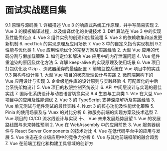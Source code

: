 # ⾯试实战题⽬集 

 9.1  原理与源码类  1.  详细描述 Vue 3 的响应式系统⼯作原理，并⼿写简易实现 2. Vue 3 的模板编译过程，以及编译优化的关键技术 3. Diff 算法在 Vue 3 中的实现及性能优化点 4. Vue 3 组件实例的创建和挂载流程 5. Vue 3 的依赖收集和派发更新机制 6. nextTick 的实现原理及应⽤场景 7. Vue 3 中的⾃定义指令实现机制 9.2  性能与优化类  1. Vue 应⽤性能优化的完整⽅案及实践经验 2.  ⼤型 Vue 应⽤的代码分割与懒加载策略 3.  如何定位和解决 Vue 应⽤中的内存泄漏问题 4. Vue 组件重渲染的原因及优化⽅法 5.  详解 keep-alive 的实现原理及使⽤场景 6. Vue 项⽬打包优化及 Gzip 、浏览器缓存的最佳配置 7.  前端监控系统在 Vue 项⽬中的实践 9.3  架构与设计类  1.  ⼤型 Vue 项⽬的状态管理设计与实践 2.  微前端架构下的 Vue 应⽤设计与实现 3.  企业级组件库的设计原则与实践经验 4.  可配置化的中后台系统架构设计 5. Vue 项⽬的权限控制系统设计 6. API 中间层设计与实现的最佳实践 7.  国际化系统设计与动态语⾔切换实现 9.4  ⽣态与⼯具类  1. Vite 在⼤型 Vue 项⽬中的应⽤及性能调优 2. Vue 3 的 TypeScript ⽀持深度解析及实践经验 3. Vue 单元测试与组件测试的最佳实践 4. Nuxt 3 的核⼼功能及性能优化策略 5. Pinia 的使⽤场景及与 Vuex 的对⽐分析 6.  微服务前端的实现⽅案及技术选型 7. Vue 项⽬的 CI/CD 流⽔线设计与实现 ⼗、 Vue 未来发展趋势展望  1. Vue 的发展路线图与未来特性预测 2. Vue 在 WebAssembly 中的应⽤前景 3. Vue 服务器组件与 React Server Components 的技术对⽐ 4. Vue 在低代码平台中的应⽤与发展 5. Vue ⽣态在企业级应⽤中的竞争⼒分析 6. Vue 与其他前端框架的融合趋势 7. Vue 在前端⼯程化和构建⼯具领域的创新⽅
